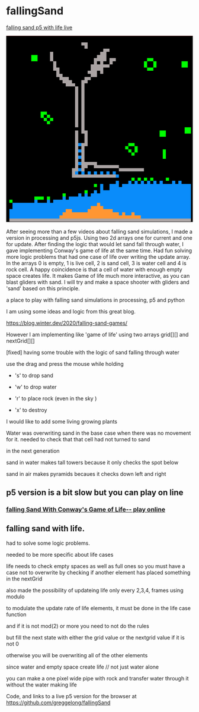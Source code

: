 # fallingSand


[falling sand p5 with life live](https://greggelong.github.io/fallingSand/fallingSandP5Life)


![waterPipe.png](waterPipe.png)

After seeing more than a few videos about falling sand simulations, I made a version in processing and p5js. Using two 2d arrays one for current and one for update.  After finding the logic that would let sand fall through water, I gave implementing Conway's game of life at the same time.  Had fun solving more logic problems that had one case of life over writing the update array.  In the arrays 0 is empty, 1 is live cell, 2 is sand cell, 3 is water cell and 4 is rock cell.  A happy coincidence is that a cell of water with enough empty space creates life.  It makes Game of life much more interactive, as you can blast gliders with sand. I will try and make a space shooter with gliders and 'sand' based on this principle.

a place to play with falling sand simulations in processing, p5 and python

I am using some ideas and logic from this great blog.

 https://blog.winter.dev/2020/falling-sand-games/
 
However I am implementing like 'game of life'  using two arrays grid[][] and nextGrid[][]

[fixed] having some trouble with the logic of sand falling through water 

use the drag and press the mouse while holding 

- 's' to drop sand

- 'w' to drop water

- 'r' to place rock (even in the sky )

- 'x' to destroy


I would like to add some living growing plants


Water was overwriting sand in the base case when there was no movement for it. needed to check that that cell had not turned to sand 

in the next generation

sand in water makes tall towers because it only checks the spot below

sand in air makes pyramids becaues it checks down left and right


## p5 version is a bit slow but you can play on line

### [falling Sand With Conway's Game of Life-- play online](https://greggelong.github.io/fallingSand/fallingSandP5)


## falling sand with life.  

had to solve some logic problems.  

needed to be more specific about life cases

life needs to check empty spaces as well as full ones so you must have a case not to overwrite by checking if another element has placed something in the nextGrid

also made the possibility of updateing life only every 2,3,4, frames using modulo


to modulate the update rate of life elements, it must be done in the life case function


and if it is not mod(2) or more you need to not do the rules


but fill the next state with either the grid value or the nextgrid value if it is not 0


otherwise you will be overwriting all of the other elements




since water and empty space create life // not just water alone

you can make a one pixel wide pipe with rock and transfer water through it without the water making life

  Code, and links to a live p5 version for the browser at https://github.com/greggelong/fallingSand



